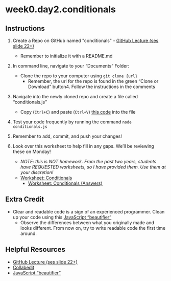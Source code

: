 # week0.day2.conditionals

## Instructions
1. Create a Repo on GitHub named "conditionals" - [GitHub Lecture (ses slide 22+)](https://docs.google.com/presentation/d/1dbCztEBiZovdkDYO3aN-K8UC7pfVzK1E5PE43j1E4f4/edit?usp=sharing)
   - Remember to initialize it with a README.md
2. In command line, navigate to your “Documents” Folder:
   - Clone the repo to your computer using `git clone {url}`
     - Remember, the url for the repo is found in the green “Clone or Download” button4. Follow the instructions in the comments
3. Navigate into the newly cloned repo and create a file called “conditionals.js”
   - Copy (`Ctrl+C`) and paste (`Ctrl+V`) [this code](https://raw.githubusercontent.com/AllStarCodeOrg/week0.day2.conditionals/master/conditionals.js) into the file
     
5. Test your code frequently by running the command `node conditionals.js`
6. Remember to add, commit, and push your changes!
7. Look over this worksheet to help fill in any gaps. We’ll be reviewing these on Monday!
   - *NOTE: this is NOT homework. From the past two years, students have REQUESTED worksheets, so I have provided them. Use them at your discretion!*
   - [Worksheet: Conditionals](https://docs.google.com/document/d/1garEwkWLY9SIpoYo4jHVAALHt5aglhEbKTO9sSWwlBY/edit?usp=sharing)
     - [Worksheet: Conditionals (Answers)](https://docs.google.com/document/d/1NjirFgAGivp95uCNKX8Ngwa4-TboQT5jqV4WysllPag/edit?usp=sharing)
     
## Extra Credit
- Clear and readable code is a sign of an experienced programmer. Clean up your code using this [JavaScript “beautifier”](http://jsbeautifier.org/)
   - Observe the differences between what you originally made and looks different. From now on, try to write readable code the first time around.

## Helpful Resources
- [GitHub Lecture (ses slide 22+)](https://docs.google.com/presentation/d/1dbCztEBiZovdkDYO3aN-K8UC7pfVzK1E5PE43j1E4f4/edit?usp=sharing)
- [Collabedit](http://collabedit.com/)
- [JavaScript “beautifier”](http://jsbeautifier.org/)
